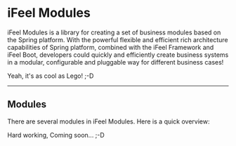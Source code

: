 #  iFeel Modules

iFeel Modules is a library for creating a set of business modules based on the Spring platform. With the powerful flexible and efficient rich architecture capabilities of Spring platform, combined with the iFeel Framework and iFeel Boot, developers could quickly and efficiently create business systems in a modular, configurable and pluggable way for different business cases!

Yeah, it's as cool as Lego! ;-D

------

## Modules

There are several modules in iFeel Modules. Here is a quick overview:

Hard working, Coming soon... ;-D

